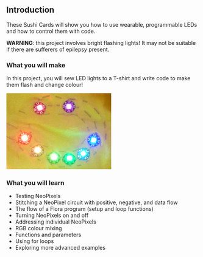 ## Introduction

These Sushi Cards will show you how to use wearable, programmable LEDs and how to control them with code.

**WARNING**: this project involves bright flashing lights! It may not be suitable if there are sufferers of epilepsy present.

### What you will make

In this project, you will sew LED lights to a T-shirt and write code to make them flash and change colour! 

![A colourful smiley face made from LEDs sewn on a tshirt](images/rainbowSmile.png)

### What you will learn

+ Testing NeoPixels
+ Stitching a NeoPixel circuit with positive, negative, and data flow
+ The flow of a Flora program (setup and loop functions)
+ Turning NeoPixels on and off
+ Addressing individual NeoPixels
+ RGB colour mixing
+ Functions and parameters
+ Using for loops
+ Exploring more advanced examples
